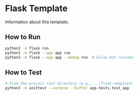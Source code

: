 # Flask Template

Information about this template.

## How to Run

```bash
python3 -m flask run
python3 -m flask --app app run
python3 -m flask --app app --debug run  # Allow hot reloads
```

## How to Test

```bash
# From the project root directory (e.g., ../flask-template)
python3 -m unittest --verbose --buffer app.tests.test_app
```
